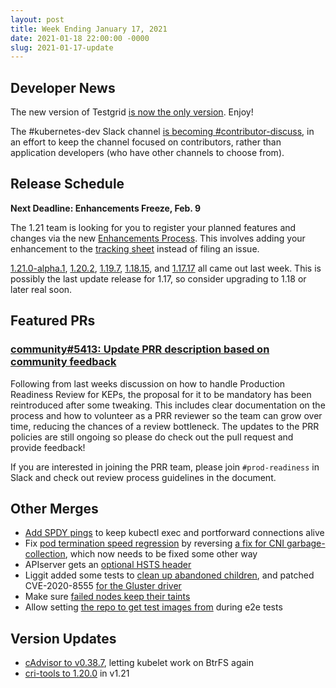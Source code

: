 ```yaml
---
layout: post
title: Week Ending January 17, 2021
date: 2021-01-18 22:00:00 -0000
slug: 2021-01-17-update
---
```


## Developer News

The new version of Testgrid [is now the only version](https://groups.google.com/g/kubernetes-dev/c/dF5h3XuDV7k).  Enjoy!

The #kubernetes-dev Slack channel [is becoming #contributor-discuss](https://groups.google.com/g/kubernetes-dev/c/ShYNQY90k5c), in an effort to keep the channel focused on contributors, rather than application developers (who have other channels to choose from).

## Release Schedule

**Next Deadline: Enhancements Freeze, Feb. 9**

The 1.21 team is looking for you to register your planned features and changes via the new [Enhancements Process](https://groups.google.com/g/kubernetes-dev/c/Hn1bm9YJP6c).  This involves adding your enhancement to the [tracking sheet](http://bit.ly/k8s121-enhancements) instead of filing an issue.

[1.21.0-alpha.1](https://github.com/kubernetes/kubernetes/blob/master/CHANGELOG/CHANGELOG-1.21.md), [1.20.2](https://github.com/kubernetes/kubernetes/blob/master/CHANGELOG/CHANGELOG-1.20.md), [1.19.7](https://github.com/kubernetes/kubernetes/blob/master/CHANGELOG/CHANGELOG-1.19.md), [1.18.15](https://github.com/kubernetes/kubernetes/blob/master/CHANGELOG/CHANGELOG-1.18.md), and [1.17.17](https://github.com/kubernetes/kubernetes/blob/master/CHANGELOG/CHANGELOG-1.17.md) all came out last week. This is possibly the last update release for 1.17, so consider upgrading to 1.18 or later real soon.

## Featured PRs

### [community#5413: Update PRR description based on community feedback](https://github.com/kubernetes/community/pull/5413)

Following from last weeks discussion on how to handle Production Readiness Review for KEPs, the proposal for it to be mandatory has been reintroduced after some tweaking. This includes clear documentation on the process and how to volunteer as a PRR reviewer so the team can grow over time, reducing the chances of a review bottleneck. The updates to the PRR policies are still ongoing so please do check out the pull request and provide feedback!

If you are interested in joining the PRR team, please join `#prod-readiness` in Slack and check out review process guidelines in the document.

## Other Merges

* [Add SPDY pings](https://github.com/kubernetes/kubernetes/pull/97083) to keep kubectl exec and portforward connections alive
* Fix [pod termination speed regression](https://github.com/kubernetes/kubernetes/pull/97980) by reversing [a fix for CNI garbage-collection](https://github.com/kubernetes/kubernetes/issues/88543), which now needs to be fixed some other way
* APIserver gets an [optional HSTS header](https://github.com/kubernetes/kubernetes/pull/96502)
* Liggit added some tests to [clean up abandoned children](https://github.com/kubernetes/kubernetes/pull/98068), and patched CVE-2020-8555 [for the Gluster driver](https://github.com/kubernetes/kubernetes/pull/97922)
* Make sure [failed nodes keep their taints](https://github.com/kubernetes/kubernetes/pull/96876)
* Allow setting [the repo to get test images from](https://github.com/kubernetes/kubernetes/pull/93510) during e2e tests

## Version Updates

* [cAdvisor to v0.38.7](https://github.com/kubernetes/kubernetes/pull/98042), letting kubelet work on BtrFS again
* [cri-tools to 1.20.0](https://github.com/kubernetes/kubernetes/pull/97967) in v1.21
